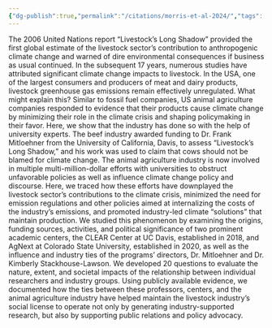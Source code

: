 ```yaml
---
{"dg-publish":true,"permalink":"/citations/morris-et-al-2024/","tags":["big_animal_ag"],"created":"2025-10-23T10:40:14.438+01:00","updated":"2025-10-23T10:40:14.475+01:00"}
---
```


The 2006 United Nations report “Livestock’s Long Shadow” provided the first global estimate of the livestock sector’s contribution to anthropogenic climate change and warned of dire environmental consequences if business as usual continued. In the subsequent 17 years, numerous studies have attributed significant climate change impacts to livestock. In the USA, one of the largest consumers and producers of meat and dairy products, livestock greenhouse gas emissions remain effectively unregulated. What might explain this? Similar to fossil fuel companies, US animal agriculture companies responded to evidence that their products cause climate change by minimizing their role in the climate crisis and shaping policymaking in their favor. Here, we show that the industry has done so with the help of university experts. The beef industry awarded funding to Dr. Frank Mitloehner from the University of California, Davis, to assess “Livestock’s Long Shadow,” and his work was used to claim that cows should not be blamed for climate change. The animal agriculture industry is now involved in multiple multi-million-dollar efforts with universities to obstruct unfavorable policies as well as influence climate change policy and discourse. Here, we traced how these efforts have downplayed the livestock sector’s contributions to the climate crisis, minimized the need for emission regulations and other policies aimed at internalizing the costs of the industry’s emissions, and promoted industry-led climate “solutions” that maintain production. We studied this phenomenon by examining the origins, funding sources, activities, and political significance of two prominent academic centers, the CLEAR Center at UC Davis, established in 2018, and AgNext at Colorado State University, established in 2020, as well as the influence and industry ties of the programs’ directors, Dr. Mitloehner and Dr. Kimberly Stackhouse-Lawson. We developed 20 questions to evaluate the nature, extent, and societal impacts of the relationship between individual researchers and industry groups. Using publicly available evidence, we documented how the ties between these professors, centers, and the animal agriculture industry have helped maintain the livestock industry’s social license to operate not only by generating industry-supported research, but also by supporting public relations and policy advocacy.